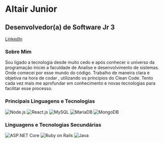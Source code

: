 # Altair Junior

## Desenvolvedor(a) de Software Jr 3

[LinkedIn](https://www.linkedin.com/in/altairjuniordev/)


### Sobre Mim

Sou ligado a tecnologia desde muito cedo e após conhecer o universo da programação iniciei a faculdade de Analise e desenvolvimento de sistemas. Onde comecei por esse mundo do código.
 Trabalho de maneira clara e objetiva na hora de codar , utilizando os princípios do Clean Code. Tento cada vez mais me aprofundar em conhecimento e novas tecnologias para facilitar esse processo.

### Principais Linguagens e Tecnologias

![Node.js](https://img.shields.io/badge/-Node.js-339933?logo=node.js&logoColor=white&style=flat-square)
![React.js](https://img.shields.io/badge/-React.js-61DAFB?logo=react&logoColor=white&style=flat-square)
![MySQL](https://img.shields.io/badge/-MySQL-4479A1?logo=mysql&logoColor=white&style=flat-square)
![MariaDB](https://img.shields.io/badge/-MariaDB-003545?logo=mariadb&logoColor=white&style=flat-square)
![MongoDB](https://img.shields.io/badge/-MongoDB-47A248?logo=mongodb&logoColor=white&style=flat-square)

### Linguagens e Tecnologias Secundárias

![ASP.NET Core](https://img.shields.io/badge/-ASP.NET%20Core-512BD4?logo=.net&logoColor=white&style=flat-square)
![Ruby on Rails](https://img.shields.io/badge/-Ruby%20on%20Rails-CC0000?logo=ruby&logoColor=white&style=flat-square)
![Java](https://img.shields.io/badge/-Java-007396?logo=java&logoColor=white&style=flat-square)
